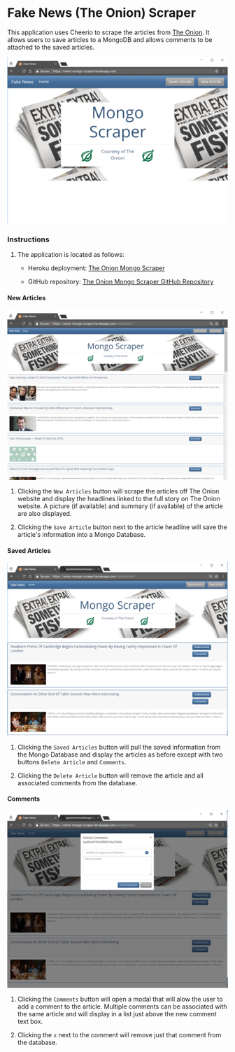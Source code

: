 # Fake News (The Onion) Scraper

This application uses Cheerio to scrape the articles from [The Onion](https://www.theonion.com). It allows users to save articles to a MongoDB and allows comments to be attached to the saved articles.

![Main Screenshot](readme_img/home.PNG)

### Instructions

1. The application is located as follows:

   * Heroku deployment: [The Onion Mongo Scraper](https://onion-mongo-scraper.herokuapp.com/)

   * GitHub repository: [The Onion Mongo Scraper GitHub Repository](https://github.com/bpzimmerman/fake-news)

#### New Articles

![New Articles Screenshot](readme_img/new-articles.PNG)

1. Clicking the `New Articles` button will scrape the articles off The Onion website and display the headlines linked to the full story on The Onion website. A picture (if available) and summary (if available) of the article are also displayed.

2. Clicking the `Save Article` button next to the article headline will save the article's information into a Mongo Database.

#### Saved Articles

![Saved Articles Screenshot](readme_img/saved-articles.PNG)

1. Clicking the `Saved Articles` button will pull the saved information from the Mongo Database and display the articles as before except with two buttons `Delete Article` and `Comments`.

2. Clicking the `Delete Article` button will remove the article and all associated comments from the database.

#### Comments

![Comments Screenshot](readme_img/comments.PNG)

1. Clicking the `Comments` button will open a modal that will alow the user to add a comment to the article. Multiple comments can be associated with the same article and will display in a list just above the new comment text box.

2. Clicking the `x` next to the comment will remove just that comment from the database.

